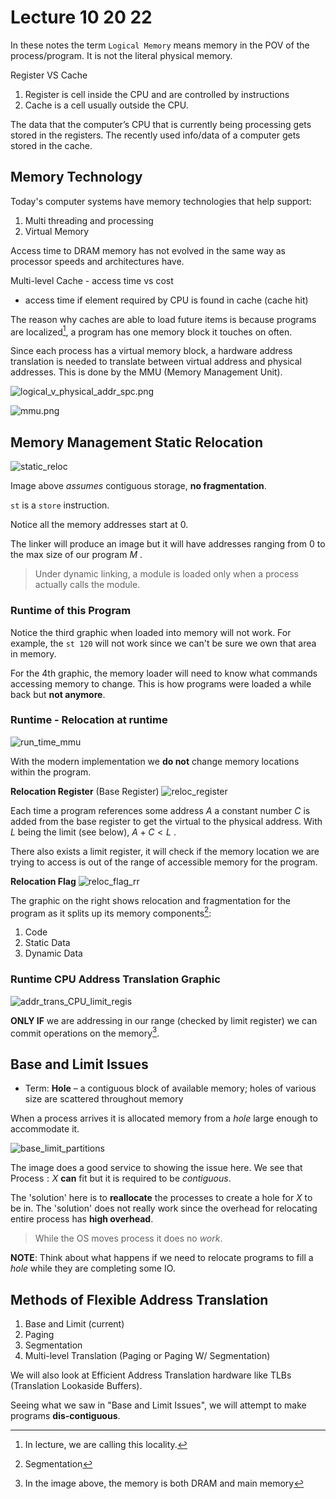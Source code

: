 # Lecture 10 20 22

In these notes the term `Logical Memory` means memory in the POV of the process/program. It is not the literal physical memory. 

Register VS Cache
1. Register is cell inside the CPU and are controlled by instructions
2. Cache is a cell usually outside the CPU. 

The data that the computer’s CPU that is currently being processing gets stored in the registers. The recently used info/data of a computer gets stored in the cache. 

## Memory Technology
Today's computer systems have memory technologies that help support:
1. Multi threading and processing
2. Virtual Memory

Access time to DRAM memory has not evolved in the same way as processor speeds and architectures have.

Multi-level Cache - access time vs cost
+ access time if element required by CPU is found in cache (cache hit)

The reason why caches are able to load future items is because programs are localized[^1], a program has one memory block it touches on often. 

Since each process has a virtual memory block, a hardware address translation is needed to translate between virtual address and physical addresses. This is done by the MMU (Memory Management Unit).

![logical_v_physical_addr_spc.png](/img/logical_v_physical_addr_spc.png)

![mmu.png](/img/mmu.png)

## Memory Management Static Relocation
![static_reloc](/img/static_reloc.png)

Image above *assumes* contiguous storage, **no fragmentation**. 

`st` is a `store` instruction.

Notice all the memory addresses start at 0.

The linker will produce an image but it will have addresses ranging from $0$ to the max size of our program $M$ .

> Under dynamic linking, a module is loaded only when a process actually calls the module.

### Runtime of this Program
Notice the third graphic when loaded into memory will not work. For example, the `st 120` will not work since we can't be sure we own that area in memory. 

For the 4th graphic, the memory loader will need to know what commands accessing memory to change. This is how programs were loaded a while back but **not anymore**.

### Runtime - Relocation at runtime
![run_time_mmu](/img/run_time_mmu.png)

With the modern implementation we **do not** change memory locations within the program. 

**Relocation Register** (Base Register)
![reloc_register](/img/reloc_register.png)

Each time a program references some address $A$ a constant number $C$ is added from the base register to get the virtual to the physical address. With $L$ being the limit (see below), $A + C \lt L$ .

There also exists a limit register, it will check if the memory location we are trying to access is out of the range of accessible memory for the program.

**Relocation Flag**
![reloc_flag_rr](/img/reloc_flag_rr.png)

The graphic on the right shows relocation and fragmentation for the program as it splits up its memory components[^3]:
1. Code
2. Static Data
3. Dynamic Data

### Runtime CPU Address Translation Graphic
![addr_trans_CPU_limit_regis](/img/addr_trans_CPU_limit_regis.png)

**ONLY IF** we are addressing in our range (checked by limit register) we can commit operations on the memory[^2]. 

## Base and Limit Issues
+ Term: **Hole** – a contiguous block of available memory; holes of various size are scattered throughout memory

When a process arrives it is allocated memory from a *hole* large enough to accommodate it. 

![base_limit_partitions](/img/base_limit_partitions.png)

The image does a good service to showing the issue here. We see that $\text{Process}:X$  **can** fit but it is required to be *contiguous*.

The 'solution' here is to **reallocate** the processes to create a hole for $X$ to be in. The 'solution' does not really work since the overhead for relocating entire process has **high overhead**.

> While the OS moves process it does no *work*.

**NOTE**: Think about what happens if we need to relocate programs to fill a *hole* while they are completing some IO. 

## Methods of Flexible Address Translation
1. Base and Limit (current)
2. Paging
3. Segmentation
4. Multi-level Translation (Paging or Paging W/ Segmentation)

We will also look at Efficient Address Translation hardware like TLBs (Translation Lookaside Buffers). 

Seeing what we saw in "Base and Limit Issues", we will attempt to make programs **dis-contiguous**.

[^1]: In lecture, we are calling this locality.
[^2]: In the image above, the memory is both DRAM and main memory
[^3]: Segmentation